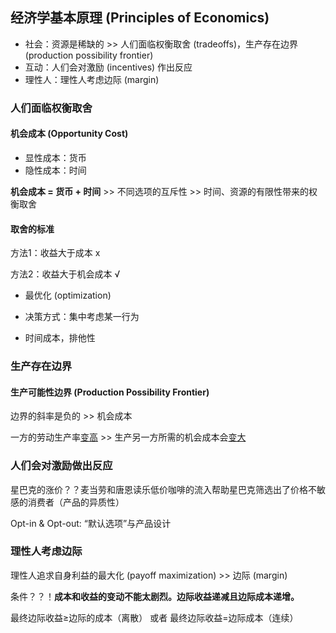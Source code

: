 ## 经济学基本原理 (Principles of Economics)

+ 社会：资源是稀缺的 >> 人们面临权衡取舍 (tradeoffs)，生产存在边界 (production possibility frontier)
+ 互动：人们会对激励 (incentives) 作出反应
+ 理性人：理性人考虑边际 (margin)

### 人们面临权衡取舍

#### 机会成本 (Opportunity Cost)

+ 显性成本：货币
+ 隐性成本：时间

**机会成本 = 货币 + 时间** >> 不同选项的互斥性 >> 时间、资源的有限性带来的权衡取舍

#### 取舍的标准

方法1：收益大于成本 x

方法2：收益大于机会成本 √

+ 最优化 (optimization)

+ 决策方式：集中考虑某一行为

+ 时间成本，排他性

### 生产存在边界

#### 生产可能性边界 (Production Possibility Frontier)

边界的斜率是负的 >> 机会成本

一方的劳动生产率<u>变高</u> >> 生产另一方所需的机会成本会<u>变大</u>

### 人们会对激励做出反应

星巴克的涨价？？麦当劳和唐恩读乐低价咖啡的流入帮助星巴克筛选出了价格不敏感的消费者（产品的异质性）

Opt-in & Opt-out: “默认选项”与产品设计

### 理性人考虑边际

理性人追求自身利益的最大化 (payoff maximization) >> 边际 (margin)

条件？？！**成本和收益的变动不能太剧烈。边际收益递减且边际成本递增。**

最终边际收益$\ge$边际的成本（离散） 或者 最终边际收益=边际成本（连续）
